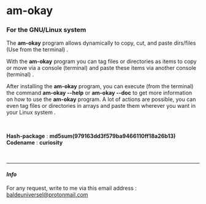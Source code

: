 # am-okay 

###  For the GNU/Linux system

The **am-okay** program allows dynamically to copy, cut, and paste 
dirs/files (Use from the terminal) .


With the **am-okay** program you can tag files or directories as items to copy or move via a 
console (terminal) and paste these items via another console (terminal) .


After installing the **am-okay** program, you can execute (from the terminal) the command 
**am-okay --help** or **am-okay --doc** to get more information on how 
to use the **am-okay** program. A lot of actions are possible, you can even tag files or
directories in arrays and paste them wherever you want in your Linux system .

<br />

**Hash-package** : **md5sum(979163dd3f579ba9466110ff18a26b13)**
<br />
**Codename** : **curiosity**

<br />

---
#### *Info*
For any request, write to me via this email address : 
[baldeuniversel@protonmail.com](mailto:baldeuniversel@protonmail.com)

